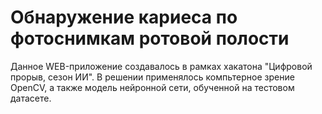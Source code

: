 # Обнаружение кариеса по фотоснимкам ротовой полости
Данное WEB-приложение создавалось в рамках хакатона "Цифровой прорыв, сезон ИИ". В решении применялось компьтерное зрение OpenCV, а также модель нейронной сети, обученной на тестовом датасете.

